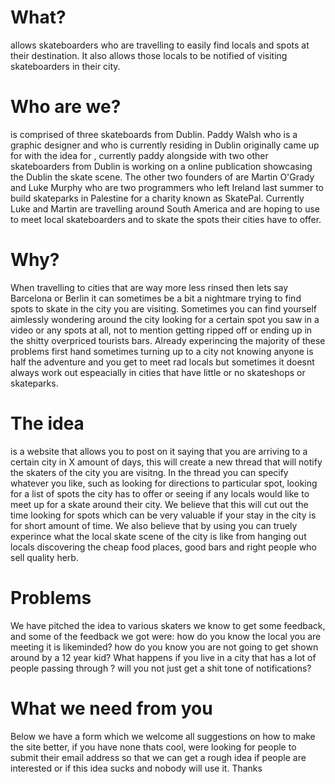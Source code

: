 # What?
<site name> allows skateboarders who are travelling to easily find locals and spots at their destination. It also allows those locals to be notified of visiting skateboarders in their city.

# Who are we?
<site name> is comprised of three skateboards from Dublin. Paddy Walsh who is a graphic designer and who is currently residing in Dublin originally came up for with the idea for <site name>, currently paddy alongside with two other skateboarders from Dublin is working on a online publication showcasing the Dublin the skate scene. The other two founders of <site name> are Martin O'Grady and Luke Murphy who are two programmers who left Ireland last summer to build skateparks in Palestine for a charity known as SkatePal. Currently Luke and Martin are travelling around South America and are hoping to use <site name> to meet local skateboarders and to skate the spots their cities have to offer. 

# Why?
When travelling to cities that are way more less rinsed then lets say Barcelona or Berlin it can sometimes be a bit a nightmare trying to find spots to skate in the city you are visiting. Sometimes you can find yourself aimlessly wondering around the city looking for a certain spot you saw in a video or any spots at all, not to mention getting ripped off or ending up in the shitty overpriced tourists bars. Already experincing the majority of these problems first hand sometimes turning up to a city not knowing anyone is half the adventure and you get to meet rad locals but sometimes it doesnt always work out espeacially in cities that have little or no skateshops or skateparks.  

# The idea
<site name> is a website that allows you to post on it saying that you are arriving to a certain city in X amount of days, this will create a new thread that will notify the skaters of the city you are visitng. In the thread you can specify whatever you like, such as looking for directions to particular spot, looking for a list of spots the city has to offer or seeing if any locals would like to meet up for a skate around their city. We believe that this will cut out the time looking for spots which can be very valuable if your stay in the city is for short amount of time. We also believe that by using <site name> you can truely experince what the local skate scene of the city is like from hanging out locals discovering the cheap food places, good bars and right people who sell quality herb.  


# Problems
We have pitched the idea to various skaters we know to get some feedback, and some of the feedback we got were: how do you know the local you are meeting it is likeminded? how do you know you are not going to get shown around by a 12 year kid? What happens if you live in a city that has a lot of people passing through ? will you not just get a shit tone of notifications?

# What we need from you
Below we have a form which we welcome all suggestions on how to make the site better, if you have none thats cool, were looking for people to submit their email address so that we can get a rough idea if people are interested or if this idea sucks and nobody will use it. Thanks
